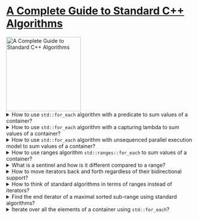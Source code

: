 # [A Complete Guide to Standard C++ Algorithms]()
<img alt="A Complete Guide to Standard C++ Algorithms" src="covers/a-complete-guide-to-standard-cpp-algorithms.jpg" width="200"/>

<details>
<summary>How to use <code>std::for_each</code> algorithm with a predicate to sum values of a container?</summary>

> ```cp
> #include <algorithm>
> #include <vector>
> 
> template <typename T, typename S = std::size_t>
> struct sum_predicate
> {
>     S count;
>     T sum;
>     void operator()(T const& e)
>     {
>         count++;
>         sum += e;
>     }
> };
> 
> int main()
> {
>     std::vector<long> numbers{1, 2, 3, 4, 5};
>     auto [count, sum] = std::for_each(numbers.begin(), numbers.end(), sum_predicate<long>{});
>     // count: 5, sum: 15
> }
> ``````

> Origin: 1.1

> References:
---
</details>

<details>
<summary>How to use <code>std::for_each</code> algorithm with a capturing lambda to sum values of a container?</summary>

> ```cpp
> #include <algorithm>
> #include <vector>
> 
> int main()
> {
>     std::size_t count{};
>     long sum{};
>     std::vector<long> numbers{1, 2, 3, 4, 5};
>     std::for_each(numbers.begin(), numbers.end(), [&](auto const& e){ count++; sum += e; });
>     // count: 5, sum: 15
> }
> ``````

> Origin: 1.1

> References:
---
</details>

<details>
<summary>How to use <code>std::for_each</code> algorithm with unsequenced parallel execution model to sum values of a container?</summary>

> Note that variables are now shared state and need to be `std::atomic<>` or protected by a `std::mutex<>`.
>
> ```cp
> #include <algorithm>
> #include <execution>
> #include <atomic>
> #include <vector>
> 
> int main()
> {
>     std::atomic<std::size_t> count{};
>     std::atomic<long> sum{};
>     std::vector<long> numbers{1, 2, 3, 4, 5};
>     std::for_each(std::execution::par_unseq, numbers.begin(), numbers.end(), [&](auto const& e){ count++; sum += e; });
>     // count: 5, sum: 15
> }
> ``````

> Origin: 1.1

> References:
---
</details>

<details>
<summary>How to use ranges algorithm <code>std::ranges::for_each</code> to sum values of a container?</summary>

> ```cpp
> #include <algorithm>
> #include <ranges>
> #include <vector>
> 
> int main()
> {
>     std::size_t count{};
>     long sum{};
>     std::vector<long> numbers{1, 2, 3, 4, 5};
>     std::ranges::for_each(numbers, [&](auto const& e){ count++; sum += e; });
>     // count: 5, sum: 15
> }
> ``````

> Origin: 1.1

> References:
---
</details>

<details>
<summary>What is a sentinel and how is it different compared to a range?</summary>

> A *range* is then denoted by a pair of *iterators*, or more generally, since C++20, an *iterator* and a *sentinel*.
>
> To reference the entire content of a data structure, we can use the `begin()` and `end()` methods that return an iterator to the first element and an iterator one past the last element, respectively.
> Hence, the range [begin, end) contains all data structure elements.
>
> ```cpp
> #include <iostream>
> #include <algorithm>
> #include <vector>
> 
> int main()
> {
>     std::vector<int> numbers{1,2,3,4,5};
> 
>     auto iter1 = numbers.begin();
>     auto iter2 = numbers.end();
> 
>     std::for_each(iter1, iter2, [](auto e) { std::cout << e << " "; });
> }
> ``````
>
> Sentinels follow the same idea. However, they do not need to be of an iterator type.
> Instead, they only need to be comparable to an iterator.
> The exclusive end of the range is then the first iterator that compares equal to the sentinel.
>
> ```cpp
> #include <iostream>
> #include <algorithm>
> #include <ranges>
> #include <vector>
> 
> template <typename T>
> struct sentinel
> {
>     using iter_t = typename std::vector<T>::iterator;
>     iter_t begin;
>     std::iter_difference_t<iter_t> count;
>     bool operator==(iter_t const& other) const { return std::distance(begin, other) >= count; }
> };
> 
> int main()
> {
>     std::vector<long> numbers{1,2,3,4,5};
>     std::vector<long>::iterator iter = numbers.begin();
>     std::ranges::for_each(iter, sentinel<long>{iter, 3}, [](auto e) { std::cout << e << " "; });
> }
> ``````

> Origin: 1.2

> References:
---
</details>

<details>
<summary>How to move iterators back and forth regardless of their bidirectional support?</summary>

> ```cpp
> #include <algorithm>
> #include <vector>
> #include <list>
> 
> int main()
> {
>     std::vector<long> random_access{1,2,3,4,5};
>     std::list<long> bidirectional{1,2,3,4,5};
> 
>     auto random_access_iterator = random_access.begin();
>     random_access_iterator += 3; // OK
>     random_access_iterator++; // OK
>     ssize_t random_difference = random_access_iterator - random_access.begin(); // OK: 4
>     
>     auto bidirectional_iterator = bidirectional.begin();
>     //bidirectional_iterator += 5; // ERROR
>     std::advance(bidirectional_iterator, 3); // OK
>     bidirectional_iterator++; // OK, all iterators provide advance operation
>     //ssize_t bidirectional_difference = bidirectional_iterator - bidirectional.begin(); // ERROR
>     ssize_t bidirectional_difference = std::distance(bidirectional.begin(), bidirectional_iterator); // OK: 4
> }
> ``````

> Origin: 1.3

> References:
---
</details>

<details>
<summary>How to think of standard algorithms in terms of ranges instead of iterators?</summary>

> The benefit of thinking about the returned value as the end iterator of a range is that it removes the potential for corner cases.
>
> ```cp
> #include <algorithm>
> #include <ranges>
> #include <vector>
> 
> int main()
> {
>     std::vector<long> in{1,2,3,4,5,6,7,8,9,10};
>     std::vector<long> out(10, 0);
> 
>     std::copy(in.begin(), in.end(), out.begin());
>     // output range is implied as: std::next(out.begin(), std::distance(in.begin(), in.end()));
> }
> ``````

> Origin: 1.4

> References:
---
</details>

<details>
<summary>Find the end iterator of a maximal sorted sub-range using standard algorithms?</summary>

> ```cpp
> #include <algorithm>
> #include <ranges>
> #include <vector>
> 
> int main()
> {
>     std::vector<long> numbers{1,2,3,4,5};
> 
>     auto last_sorted = std::is_sorted_until(numbers.begin(), numbers.end());
> 
>     for (auto iter = numbers.begin(); iter != last_sorted; ++iter)
>         continue;
> 
>     for (auto v: std::ranges::subrange(numbers.begin(), last_sorted))
>         continue;
> }
> ``````
>
> What if the algorithm doesn’t find any element out of order as a corner case?
> The returned value will be the end iterator of the source range, meaning that the range returned is simply the entire source range.

> Origin: 1.4

> References:
---
</details>

<details>
<summary>Iterate over all the elements of a container using <code>std::for_each</code>?</summary>

> | feature | standard |
> | --- | --- |
> | introduced | C++98 |
> | paralllel | C++17 |
> | constexpr | C++20 |
> | rangified | C++20 |
>
> The C++11 standard introduced the range-based for loop, which mostly replaced the uses of `std::for_each`.
>
> ```cpp
> #include <algorithm>
> #include <vector>
>
> int main()
> {
>     std::vector<long> numbers{1,2,3,4,5};
>     std::size_t sum{};
>     std::for_each(numbers.begin(), numbers.end(), [&sum](auto const e) { sum += e; });
>     for (auto e: numbers) { sum += e; }
> }
> ``````

> Origin: 2.1

> References:
---
</details>
